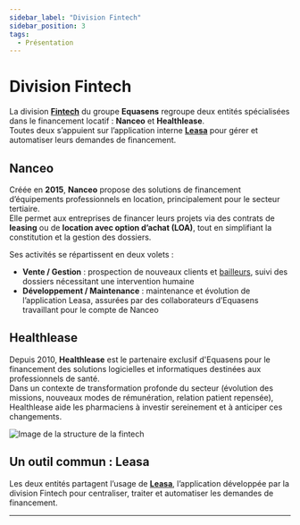 ```yaml
---
sidebar_label: "Division Fintech"
sidebar_position: 3
tags:
  - Présentation
---
```


# Division Fintech

La division **[Fintech](../glossaire/Vocab_metier.md#fintech)** du groupe **Equasens** regroupe deux entités spécialisées dans le financement locatif : **Nanceo** et **Healthlease**.  
Toutes deux s’appuient sur l’application interne **[Leasa](./Leasa)** pour gérer et automatiser leurs demandes de financement.

## Nanceo

Créée en **2015**, **Nanceo** propose des solutions de financement d’équipements professionnels en location, principalement pour le secteur tertiaire.  
Elle permet aux entreprises de financer leurs projets via des contrats de **leasing** ou de **location avec option d’achat (LOA)**, tout en simplifiant la constitution et la gestion des dossiers.

Ses activités se répartissent en deux volets :  

- **Vente / Gestion** : prospection de nouveaux clients et [bailleurs](../glossaire/Vocab_metier.md#bailleur), suivi des dossiers nécessitant une intervention humaine
- **Développement / Maintenance** : maintenance et évolution de l’application Leasa, assurées par des collaborateurs d’Equasens travaillant pour le compte de Nanceo

## Healthlease

Depuis 2010, **Healthlease** est le partenaire exclusif d'Equasens pour le financement des solutions logicielles et informatiques destinées aux professionnels de santé.  
Dans un contexte de transformation profonde du secteur (évolution des missions, nouveaux modes de rémunération, relation patient repensée), Healthlease aide les pharmaciens à investir sereinement et à anticiper ces changements.

![Image de la structure de la fintech](/img/presentation/pres_fintech.png)

## Un outil commun : Leasa

Les deux entités partagent l’usage de **[Leasa](./Leasa)**, l’application développée par la division Fintech pour centraliser, traiter et automatiser les demandes de financement.

---
